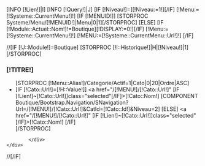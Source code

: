 [INFO [!Lien!]|I]
[INFO [!Query!]|J]
[IF [!Niveau!]=][!Niveau:=1!][/IF]
[!Menu:=[!Systeme::CurrentMenu!]!]
[IF [!MENUID!]]
    [STORPROC Systeme/Menu/[!MENUID!]|Menu|0|1][/STORPROC]
[ELSE]
    [IF [!Module::Actuel::Nom!]!=Boutique][!DISPLAY:=0!][/IF]
    [!Menu:=[!Systeme::CurrentMenu!]!]
    [!MENU:=[!Systeme::CurrentMenu::Url!]!]
[/IF]

//[IF [!J::Module!]=Boutique]
    [STORPROC [!I::Historique!]|H|[!Niveau!]|1][/STORPROC]
    <div id="" class="block">
            <h3 class="title_block">[!TITRE!]</h3>
            <div class="block_content">
                    <ul class="">
                    [STORPROC [!Menu::Alias!]/Categorie/Actif=1|Cato|0|20|Ordre|ASC]
                            <li>
                                    [IF [!Cato::Url!]=[!H::Value!]]
                                            <a href="/[!MENU!]/[!Cato::Url!]" [IF [!Lien!]~[!Cato::Url!]]class="selected"[/IF]>[!Cato::Nom!]</a>
                                            [COMPONENT Boutique/Bootstrap.Navigation/SNavigation?Url=/[!MENU!]/[!Cato::Url!]&CatId=[!Cato::Id!]&Niveau=2]
                                    [ELSE]
                                            <a href="/[!MENU!]/[!Cato::Url!]" [IF [!Lien!]~[!Cato::Url!]]class="selected"[/IF]>[!Cato::Nom!]</a>
                                    [/IF]
                            </li>
                    [/STORPROC]
                    </ul>
    
            </div>
    </div>
//[/IF]